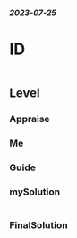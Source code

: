 ##### 2023-07-25
# ID
```

```
## Level

### Appraise

### Me



### Guide


### mySolution
```java

```
### FinalSolution
```java

```
